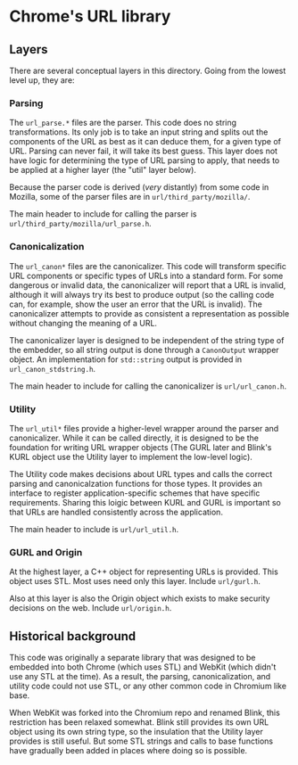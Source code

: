 # Chrome's URL library

## Layers

There are several conceptual layers in this directory. Going from the lowest
level up, they are:

### Parsing

The `url_parse.*` files are the parser. This code does no string
transformations. Its only job is to take an input string and splits out the
components of the URL as best as it can deduce them, for a given type of URL.
Parsing can never fail, it will take its best guess. This layer does not
have logic for determining the type of URL parsing to apply, that needs to
be applied at a higher layer (the "util" layer below).

Because the parser code is derived (_very_ distantly) from some code in
Mozilla, some of the parser files are in `url/third_party/mozilla/`.

The main header to include for calling the parser is
`url/third_party/mozilla/url_parse.h`.

### Canonicalization

The `url_canon*` files are the canonicalizer. This code will transform specific
URL components or specific types of URLs into a standard form. For some
dangerous or invalid data, the canonicalizer will report that a URL is invalid,
although it will always try its best to produce output (so the calling code
can, for example, show the user an error that the URL is invalid). The
canonicalizer attempts to provide as consistent a representation as possible
without changing the meaning of a URL.

The canonicalizer layer is designed to be independent of the string type of
the embedder, so all string output is done through a `CanonOutput` wrapper
object. An implementation for `std::string` output is provided in
`url_canon_stdstring.h`.

The main header to include for calling the canonicalizer is
`url/url_canon.h`.

### Utility

The `url_util*` files provide a higher-level wrapper around the parser and
canonicalizer. While it can be called directly, it is designed to be the
foundation for writing URL wrapper objects (The GURL later and Blink's KURL
object use the Utility layer to implement the low-level logic).

The Utility code makes decisions about URL types and calls the correct parsing
and canonicalzation functions for those types. It provides an interface to
register application-specific schemes that have specific requirements.
Sharing this loigic between KURL and GURL is important so that URLs are
handled consistently across the application.

The main header to include is `url/url_util.h`.

### GURL and Origin

At the highest layer, a C++ object for representing URLs is provided. This
object uses STL. Most uses need only this layer. Include `url/gurl.h`.

Also at this layer is also the Origin object which exists to make security
decisions on the web. Include `url/origin.h`.

## Historical background

This code was originally a separate library that was designed to be embedded
into both Chrome (which uses STL) and WebKit (which didn't use any STL at the
time). As a result, the parsing, canonicalization, and utility code could
not use STL, or any other common code in Chromium like base.

When WebKit was forked into the Chromium repo and renamed Blink, this
restriction has been relaxed somewhat. Blink still provides its own URL object
using its own string type, so the insulation that the Utility layer provides is
still useful. But some STL strings and calls to base functions have gradually
been added in places where doing so is possible.

